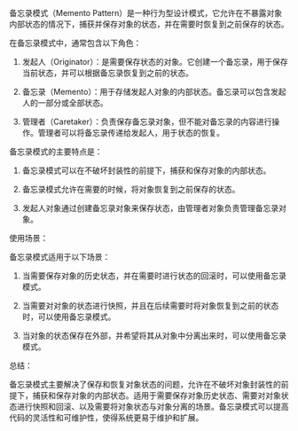 备忘录模式（Memento Pattern）是一种行为型设计模式，它允许在不暴露对象内部状态的情况下，捕获并保存对象的状态，并在需要时恢复到之前保存的状态。

在备忘录模式中，通常包含以下角色：

1. 发起人（Originator）：是需要保存状态的对象。它创建一个备忘录，用于保存当前状态，并可以根据备忘录恢复到之前的状态。

2. 备忘录（Memento）：用于存储发起人对象的内部状态。备忘录可以包含发起人的一部分或全部状态。

3. 管理者（Caretaker）：负责保存备忘录对象，但不能对备忘录的内容进行操作。管理者可以将备忘录传递给发起人，用于状态的恢复。

备忘录模式的主要特点是：

1. 备忘录模式可以在不破坏封装性的前提下，捕获和保存对象的内部状态。

2. 备忘录模式允许在需要的时候，将对象恢复到之前保存的状态。

3. 发起人对象通过创建备忘录对象来保存状态，由管理者对象负责管理备忘录对象。

使用场景：

备忘录模式适用于以下场景：

1. 当需要保存对象的历史状态，并在需要时进行状态的回滚时，可以使用备忘录模式。

2. 当需要对对象的状态进行快照，并且在后续需要时将对象恢复到之前的状态时，可以使用备忘录模式。

3. 当对象的状态保存在外部，并希望将其从对象中分离出来时，可以使用备忘录模式。

总结：

备忘录模式主要解决了保存和恢复对象状态的问题，允许在不破坏对象封装性的前提下，捕获和保存对象的内部状态。适用于需要保存对象历史状态、需要对对象状态进行快照和回滚、以及需要将对象状态与对象分离的场景。备忘录模式可以提高代码的灵活性和可维护性，使得系统更易于维护和扩展。